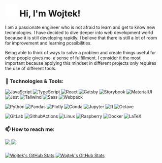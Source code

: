# <img width=40 src="https://raw.githubusercontent.com/wszczawinski/wszczawinski.github.io/master/src/lib/images/favicon_dark.png" /> Hi, I'm Wojtek!

I am a passionate engineer who is not afraid to learn and get to know new technologies. I have decided to dive deeper into web development world because it is still developing rapidly. I believe that there is still a lot of room for improvement and learning possibilities. 

Being able to think of ways to solve a problem and create things useful for other people gives me  a sense of fulfillment. I consider it the most important because applying this mindset in different projects only requires the use of different tools.

### 🤖 Technologies & Tools:

![JavaScript](https://img.shields.io/badge/-JavaScript%20ES6+-F7DF1E?style=flat&logo=javascript&logoColor=ffffff)
![TypeScript](https://img.shields.io/badge/-TypeScript-007ACC?style=flat&logo=typescript&logoColor=ffffff)
![React](https://img.shields.io/badge/-React-61DAFB?style=flat&logo=react&logoColor=ffffff)
![Gatsby](https://img.shields.io/badge/-Gatsby-663399?style=flat&logo=gatsby&logoColor=ffffff)
![Storybook](https://img.shields.io/badge/-Storybook-ff4b88?style=flat&logo=storybook&logoColor=ffffff)
![MaterialUI](https://img.shields.io/badge/-MaterialUI-007FFF?style=flat&logo=mui&logoColor=ffffff)
![Jest](https://img.shields.io/badge/-Jest-C21325?style=flat&logo=jest&logoColor=ffffff)
![Tailwind](https://img.shields.io/badge/-Tailwind-38BDF8?style=flat&logo=tailwindcss&logoColor=ffffff)
![Sass](https://img.shields.io/badge/-Scss/Sass-cc6699?style=flat&logo=sass&logoColor=ffffff)
![Webpack](https://img.shields.io/badge/-Webpack-8DD6F9?style=flat&logo=webpack&logoColor=ffffff)
<!-- https://simpleicons.org -->


![Python](https://img.shields.io/badge/-Python-3776AB?style=flat&logo=python&logoColor=ffffff)
![Pandas](https://img.shields.io/badge/-Pandas-130654?style=flat&logo=pandas&logoColor=ffffff)
![Plotly](https://img.shields.io/badge/-Plotly-20293d?style=flat&logo=plotly&logoColor=ffffff)
![Conda](https://img.shields.io/badge/-Conda-43b02a?style=flat&logo=anaconda&logoColor=ffffff)
![Jupyter](https://img.shields.io/badge/-Jupyter-F37626?style=flat&logo=jupyter&logoColor=ffffff)
![R](https://img.shields.io/badge/-R-3776AB?style=flat&logo=r&logoColor=ffffff)
![Octave](https://img.shields.io/badge/-Octave-0790C0?style=flat&logo=octave&logoColor=ffffff)


![GitLab](https://img.shields.io/badge/-GitLab%20CI/CD-FC6D26?style=flat&logo=GitLab&logoColor=ffffff)
![GithubActions](https://img.shields.io/badge/-Github%20Actions-000000?style=flat&logo=githubactions&logoColor=ffffff)
![Linux](https://img.shields.io/badge/-Linux-185886?style=flat&logo=linux&logoColor=ffffff)
![Raspberry](https://img.shields.io/badge/-RaspberryPi-CD2355?style=flat&logo=raspberrypi&logoColor=ffffff)
![Docker](https://img.shields.io/badge/-Docker-007ACC?style=flat&logo=docker&logoColor=ffffff)
![LaTeX](https://img.shields.io/badge/-LaTeX-008080?style=flat&logo=latex&logoColor=ffffff)

### 📫 How to reach me:

<a href="https://www.linkedin.com/in/wszczawinski" targer="blank">
  <img src="https://img.shields.io/badge/-LinkedIn-success?style=flat&logo=linkedin&logoColor=ffffff" />
</a>
<a href="https://wszczawinski.github.io//" targer="blank">
  <img src="https://img.shields.io/badge/-Website-success?style=flat&logo=brave&logoColor=ffffff" />
</a>


###


<a href="">
  <img align="center" src="https://github-readme-stats.vercel.app/api?username=wszczawinski&hide=stars&theme=dark&include_all_commits=true&custom_title=📈%20Github%20Stats:&hide_border=true&count_private=true&show_icons=true&icon_color=28a745&line_height=42" alt="Wojtek's GitHub Stats" />
</a>

<a href="">
  <img align="center" src="https://github-readme-stats.vercel.app/api/top-langs/?username=wszczawinski&theme=dark&hide_border=true&hide=jupyter%20notebook,html,css,sass,matlab,shell&hide_title=True&line_height=27" alt="Wojtek's GitHub Stats" />
</a>
